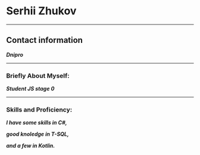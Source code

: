 # Serhii Zhukov

---

## **Contact information**

***Dnipro***

---------------
### **Briefly About Myself:**

***Student JS stage 0***

---------------

### **Skills and Proficiency:**

***I have some skills in C#,***

***good knoledge in T-SQL,***

***and a few in Kotlin.***

